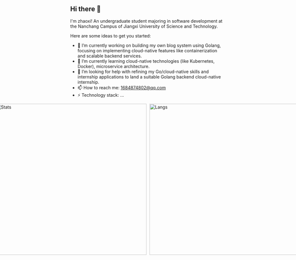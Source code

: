 ## Hi there 👋

I'm zhaoxi! An undergraduate student majoring in software development at the Nanchang Campus of Jiangxi University of Science and Technology.

Here are some ideas to get you started:

- 🔭 I’m currently working on building my own blog system using Golang, focusing on implementing cloud-native features like containerization and scalable backend services.
- 🌱 I’m currently learning cloud-native technologies (like Kubernetes, Docker), microservice architecture.
- 🤔 I’m looking for help with refining my Go/cloud-native skills and internship applications to land a suitable Golang backend cloud-native internship.
- 📫 How to reach me: 1684874802@qq.com
- ⚡ Technology stack: ...

<div style="display: flex; justify-content: center; gap: 10px;">
  <img src="https://github-readme-stats.vercel.app/api?username=zhaoxi1224&count_private=true&show_icons=true&show_owner=true&width=490" alt="Stats" style="width: 490px;" />
  <img src="https://github-readme-stats.vercel.app/api/top-langs/?username=zhaoxi1224&layout=compact&width=490" alt="Langs" style="width: 490px;high: 250px" />
</div>

